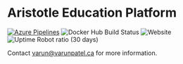 # Aristotle Education Platform
[![Azure Pipelines](https://dev.azure.com/aristotle-devops/aristotle-app/_apis/build/status/aristotle-app%20-%20CI?branchName=master)](https://dev.azure.com/aristotle-devops/aristotle-app/_build/latest?definitionId=5&branchName=master)
![Docker Hub Build Status](https://img.shields.io/docker/cloud/build/varunpatel01/aristotle.svg)
![Website](https://img.shields.io/website/https/aristotle.luscinia.ca.svg)
![Uptime Robot ratio (30 days)](https://img.shields.io/uptimerobot/ratio/m782748403-128555502b78bb0a9aad8c86.svg)

Contact [varun@varunpatel.ca](mailto:varun@varunpatel.ca) for more information.
